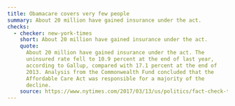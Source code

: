 ```yaml
---
title: Obamacare covers very few people
summary: About 20 million have gained insurance under the act.
checks:
  - checker: new-york-times
    short: About 20 million have gained insurance under the act.
    quote:
      About 20 million have gained insurance under the act. The
      uninsured rate fell to 10.9 percent at the end of last year,
      according to Gallup, compared with 17.1 percent at the end of
      2013. Analysis from the Commonwealth Fund concluded that the
      Affordable Care Act was responsible for a majority of the
      decline.
    source: https://www.nytimes.com/2017/03/13/us/politics/fact-check-trump-obamacare-health-care.html
---
```

